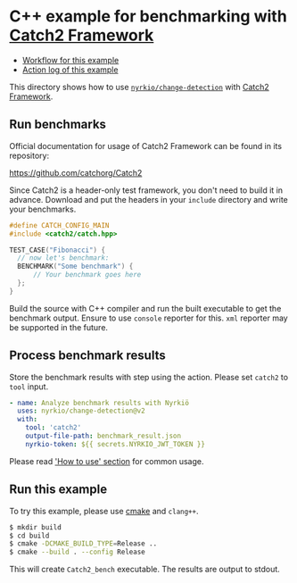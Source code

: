 C++ example for benchmarking with [Catch2 Framework][tool]
====================================================================

- [Workflow for this example](../../.github/workflows/catch2.yml)
- [Action log of this example](https://github.com/nyrkio/change-detection/actions?query=workflow%3A%22Catch2+C%2B%2B+Example%22)

This directory shows how to use [`nyrkio/change-detection`][action] with [Catch2 Framework][tool].



## Run benchmarks

Official documentation for usage of Catch2 Framework can be found in its repository:

https://github.com/catchorg/Catch2

Since Catch2 is a header-only test framework, you don't need to build it in advance.
Download and put the headers in your `include` directory and write your benchmarks.

```cpp
#define CATCH_CONFIG_MAIN
#include <catch2/catch.hpp>

TEST_CASE("Fibonacci") {
  // now let's benchmark:
  BENCHMARK("Some benchmark") {
      // Your benchmark goes here
  };
}
```

Build the source with C++ compiler and run the built executable to get the benchmark output.
Ensure to use `console` reporter for this. `xml` reporter may be supported in the future.



## Process benchmark results

Store the benchmark results with step using the action. Please set `catch2` to `tool` input.

```yaml
- name: Analyze benchmark results with Nyrkiö
  uses: nyrkio/change-detection@v2
  with:
    tool: 'catch2'
    output-file-path: benchmark_result.json
    nyrkio-token: ${{ secrets.NYRKIO_JWT_TOKEN }}
```

Please read ['How to use' section](https://github.com/nyrkio/change-detection#how-to-use) for common usage.



## Run this example

To try this example, please use [cmake](./CMakeLists.txt) and `clang++`.

```sh
$ mkdir build
$ cd build
$ cmake -DCMAKE_BUILD_TYPE=Release ..
$ cmake --build . --config Release
```

This will create `Catch2_bench` executable. The results are output to stdout.

[tool]: https://github.com/catchorg/Catch2
[action]: https://github.com/nyrkio/change-detection

